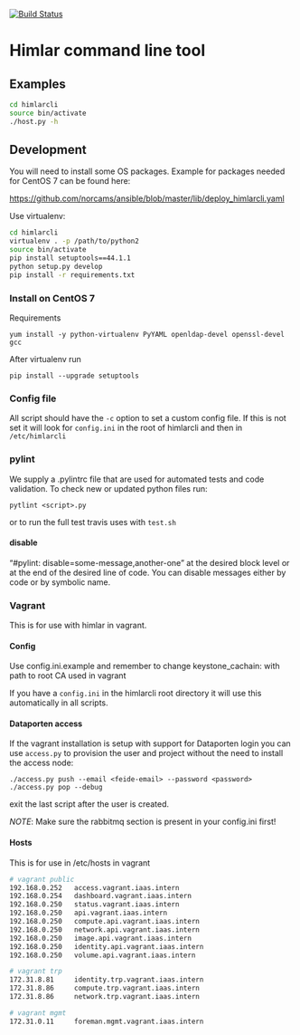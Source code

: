 [![Build Status](https://travis-ci.org/norcams/himlarcli.svg?branch=master)](https://travis-ci.org/norcams/himlarcli)
# Himlar command line tool

## Examples

```bash
cd himlarcli
source bin/activate
./host.py -h
```

## Development

You will need to install some OS packages. Example for packages
needed for CentOS 7 can be found here:

https://github.com/norcams/ansible/blob/master/lib/deploy_himlarcli.yaml

Use virtualenv:

```bash
cd himlarcli
virtualenv . -p /path/to/python2
source bin/activate
pip install setuptools==44.1.1
python setup.py develop
pip install -r requirements.txt
```

### Install on CentOS 7

Requirements
```
yum install -y python-virtualenv PyYAML openldap-devel openssl-devel gcc
```
After virtualenv run
```
pip install --upgrade setuptools
```

### Config file

All script should have the `-c` option to set a custom config file. If this is
not set it will look for  `config.ini` in the root of himlarcli and then in
`/etc/himlarcli`

### pylint

We supply a .pylintrc file that are used for automated tests and code validation.
To check new or updated python files run:
```
pytlint <script>.py
```
or to run the full test travis uses with `test.sh`

#### disable

“#pylint: disable=some-message,another-one” at the desired block level or at the
end of the desired line of code. You can disable messages either by code or by
symbolic name.

### Vagrant

This is for use with himlar in vagrant.

#### Config

Use config.ini.example and remember to change keystone_cachain: with
path to root CA used in vagrant

If you have a `config.ini` in the himlarcli root directory it will use this
automatically in all scripts.

#### Dataporten access

If the vagrant installation is setup with support for Dataporten login
you can use `access.py` to provision the user and project without the need
to install the access node:

```
./access.py push --email <feide-email> --password <password>
./access.py pop --debug
```

exit the last script after the user is created.

*NOTE*: Make sure the rabbitmq section is present in your config.ini first!

#### Hosts

This is for use in /etc/hosts in vagrant

```bash
# vagrant public
192.168.0.252   access.vagrant.iaas.intern
192.168.0.254   dashboard.vagrant.iaas.intern
192.168.0.250   status.vagrant.iaas.intern
192.168.0.250   api.vagrant.iaas.intern
192.168.0.250   compute.api.vagrant.iaas.intern
192.168.0.250   network.api.vagrant.iaas.intern
192.168.0.250   image.api.vagrant.iaas.intern
192.168.0.250   identity.api.vagrant.iaas.intern
192.168.0.250   volume.api.vagrant.iaas.intern

# vagrant trp
172.31.8.81     identity.trp.vagrant.iaas.intern
172.31.8.86     compute.trp.vagrant.iaas.intern
172.31.8.86     network.trp.vagrant.iaas.intern

# vagrant mgmt
172.31.0.11     foreman.mgmt.vagrant.iaas.intern
```
